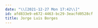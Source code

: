 ```yaml
---
date: "\\[2021-12-27 Mon 17:42\\]"
id: afd833e9-e672-4463-bc29-3eacfd0528cf
title: Jorge Luis Borges
---
```


